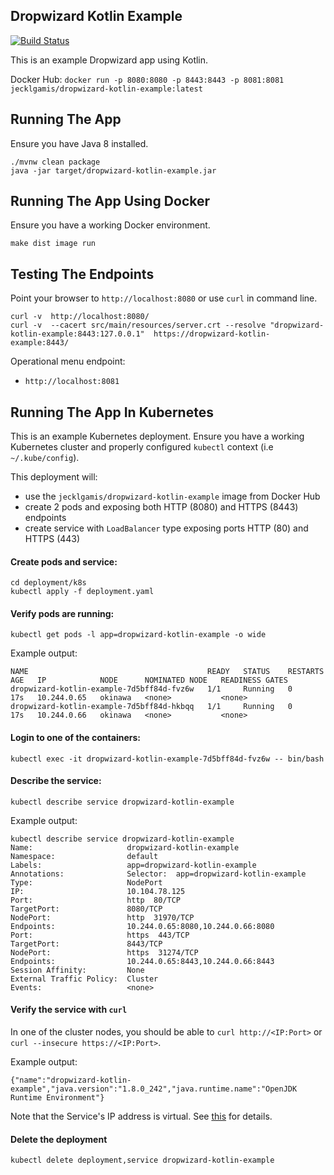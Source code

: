 ## Dropwizard Kotlin Example

[![Build Status](https://travis-ci.org/jecklgamis/dropwizard-kotlin-example.svg?branch=master)](https://travis-ci.org/jecklgamis/dropwizard-kotlin-example)

This is an example Dropwizard app using Kotlin.

Docker Hub: `docker run -p 8080:8080 -p 8443:8443 -p 8081:8081 jecklgamis/dropwizard-kotlin-example:latest` 
 
## Running The App
Ensure you have Java 8 installed.
```
./mvnw clean package
java -jar target/dropwizard-kotlin-example.jar
```

## Running The App Using Docker
Ensure you have a working Docker environment.
```
make dist image run
```

## Testing The Endpoints
Point your browser to `http://localhost:8080` or use `curl` in command line.

```
curl -v  http://localhost:8080/
curl -v  --cacert src/main/resources/server.crt --resolve "dropwizard-kotlin-example:8443:127.0.0.1"  https://dropwizard-kotlin-example:8443/
```

Operational menu endpoint:
* `http://localhost:8081`

## Running The App In Kubernetes

This is an example Kubernetes deployment. Ensure you have a working Kubernetes cluster and 
properly configured `kubectl` context (i.e `~/.kube/config`).

This deployment will:
* use the `jecklgamis/dropwizard-kotlin-example` image from Docker Hub
* create 2 pods and exposing both HTTP (8080) and HTTPS (8443) endpoints 
* create service with `LoadBalancer` type exposing ports HTTP (80) and HTTPS (443)

#### Create pods and service:
```
cd deployment/k8s 
kubectl apply -f deployment.yaml
```

#### Verify pods are running:
```
kubectl get pods -l app=dropwizard-kotlin-example -o wide
```
Example output:
```
NAME                                        READY   STATUS    RESTARTS   AGE   IP            NODE      NOMINATED NODE   READINESS GATES
dropwizard-kotlin-example-7d5bff84d-fvz6w   1/1     Running   0          17s   10.244.0.65   okinawa   <none>           <none>
dropwizard-kotlin-example-7d5bff84d-hkbqq   1/1     Running   0          17s   10.244.0.66   okinawa   <none>           <none>
```

#### Login to one of the containers:
```
kubectl exec -it dropwizard-kotlin-example-7d5bff84d-fvz6w -- bin/bash
```

#### Describe the service:
```
kubectl describe service dropwizard-kotlin-example
```
Example output:
```
kubectl describe service dropwizard-kotlin-example
Name:                     dropwizard-kotlin-example
Namespace:                default
Labels:                   app=dropwizard-kotlin-example
Annotations:              Selector:  app=dropwizard-kotlin-example
Type:                     NodePort
IP:                       10.104.78.125
Port:                     http  80/TCP
TargetPort:               8080/TCP
NodePort:                 http  31970/TCP
Endpoints:                10.244.0.65:8080,10.244.0.66:8080
Port:                     https  443/TCP
TargetPort:               8443/TCP
NodePort:                 https  31274/TCP
Endpoints:                10.244.0.65:8443,10.244.0.66:8443
Session Affinity:         None
External Traffic Policy:  Cluster
Events:                   <none>

```

#### Verify the service with `curl`

In one of the cluster nodes, you should be able to `curl http://<IP:Port>` or `curl --insecure https://<IP:Port>`. 

Example output:
```
{"name":"dropwizard-kotlin-example","java.version":"1.8.0_242","java.runtime.name":"OpenJDK Runtime Environment"}
```

Note that the Service's IP address is virtual. See [this](https://kubernetes.io/docs/concepts/services-networking/connect-applications-service/)
for details. 

#### Delete the deployment
```
kubectl delete deployment,service dropwizard-kotlin-example
```
